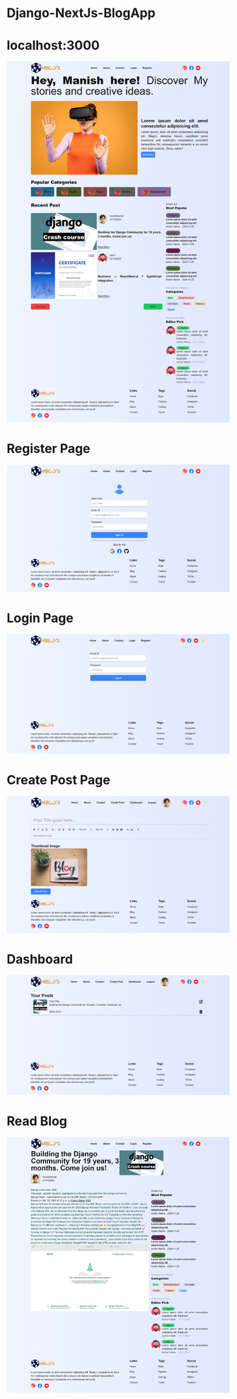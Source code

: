 # Django-NextJs-BlogApp

# localhost:3000
![Home page](https://github.com/manishkumar632/Django-NextJs-BlogApp/blob/d42d30c03a9c5724afd6400a2a2d40916b4f00f9/frontend/blog-app/public/images/localhost_3000_.png)
<br />
# Register Page
![Register Page](https://github.com/manishkumar632/Django-NextJs-BlogApp/blob/efed65f58944068666f3e67957d0544a601a5420/frontend/blog-app/public/images/registerpage.png)
<br />
# Login Page
![Register Page](https://github.com/manishkumar632/Django-NextJs-BlogApp/blob/efed65f58944068666f3e67957d0544a601a5420/frontend/blog-app/public/images/login.png)
<br />
# Create Post Page
![Register Page](https://github.com/manishkumar632/Django-NextJs-BlogApp/blob/efed65f58944068666f3e67957d0544a601a5420/frontend/blog-app/public/images/createpost.png)
<br />
# Dashboard
![Dashboard Page](https://github.com/manishkumar632/Django-NextJs-BlogApp/blob/efed65f58944068666f3e67957d0544a601a5420/frontend/blog-app/public/images/dashboard.png)
<br />
# Read Blog
![Dashboard Page](https://github.com/manishkumar632/Django-NextJs-BlogApp/blob/2dcad01cc8a18cfbb2256dbc7d2b416689952835/frontend/blog-app/public/images/readblog.png)
